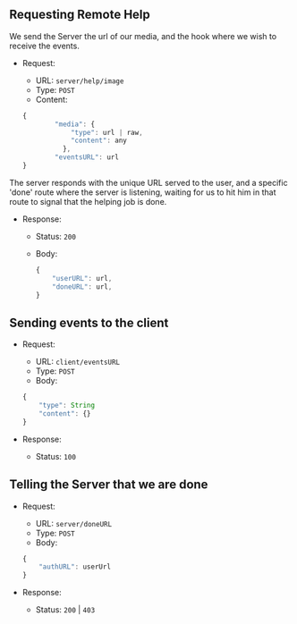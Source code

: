 ## Requesting Remote Help

We send the Server the url of our media,
and the hook where we wish to receive the events.

- Request:
    - URL: `server/help/image`
    - Type: `POST`
    - Content:

    ```javascript
    {
            "media": {
                "type": url | raw,
                "content": any
              },
            "eventsURL": url
    }
    ```

The server responds with the unique URL served to the user,
and a specific 'done' route where the server is listening,
waiting for us to hit him in that route
to signal that the helping job is done.

- Response:
    - Status: `200`
    - Body:

        ```javascript
        {
            "userURL": url,
            "doneURL": url,
        }
        ```

## Sending events to the client

- Request:
    - URL: `client/eventsURL`
    - Type: `POST`
    - Body:

    ```javascript
    {
        "type": String
        "content": {}
    }
    ```

- Response:
    - Status: `100`

## Telling the Server that we are done

- Request:
    - URL: `server/doneURL`
    -  Type: `POST`
    -  Body:

    ```javascript
    {
        "authURL": userUrl
    }
    ```

- Response:
    - Status: `200` | `403`
